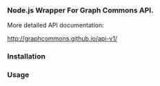 ### Node.js Wrapper For Graph Commons API.

More detailed API documentation:

<http://graphcommons.github.io/api-v1/>

### Installation

### Usage

